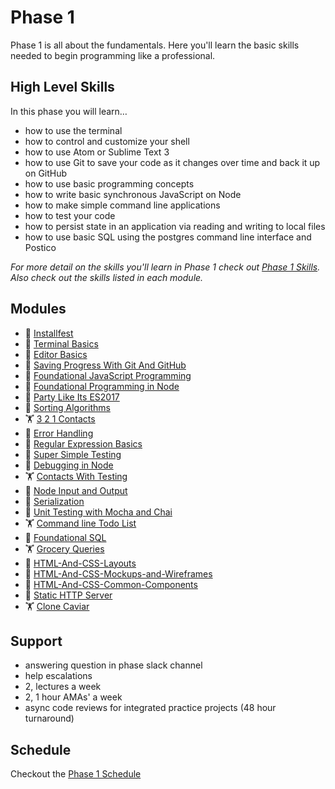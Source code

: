 # Phase 1

Phase 1 is all about the fundamentals. Here you'll learn the basic skills needed
to begin programming like a professional.


## High Level Skills

In this phase you will learn…

- how to use the terminal
- how to control and customize your shell
- how to use Atom or Sublime Text 3
- how to use Git to save your code as it changes over time and back it up on GitHub
- how to use basic programming concepts
- how to write basic synchronous JavaScript on Node
- how to make simple command line applications
- how to test your code
- how to persist state in an application via reading and writing to local files
- how to use basic SQL using the postgres command line interface and Postico

_For more detail on the skills you'll learn in Phase 1 check out
[Phase 1 Skills](./skills.md). Also check out the skills listed in each module._


## Modules

- 🤸 [Installfest](../../modules/Installfest)
- 🤸 [Terminal Basics](../../modules/Terminal-Basics)
- 🤸 [Editor Basics](../../modules/Editor-Basics)
- 🤸 [Saving Progress With Git And GitHub](../../modules/Saving-Progress-With-Git-And-GitHub)
- 🤸 [Foundational JavaScript Programming](../../modules/Foundational-JavaScript-Programming)
- 🤸 [Foundational Programming in Node](../../modules/Foundational-Programming-in-Node)
- 🤸 [Party Like Its ES2017](../../modules/Party-Like-Its-ES2017)
- 🤸 [Sorting Algorithms](../../modules/Sorting-Algorithms)
- 🏋 [3 2 1 Contacts](../../modules/3-2-1-Contacts)
- 🤸 [Error Handling](../../modules/Error-Handling)
- 🤸 [Regular Expression Basics](../../modules/Regular-Expression-Basics)
- 🤸 [Super Simple Testing](../../modules/Super-Simple-Testing)
- 🤸 [Debugging in Node](../../modules/Debugging-in-Node)
- 🏋 [Contacts With Testing](../../modules/Contacts-With-Testing)
- 🤸 [Node Input and Output](../../modules/Node-Input-and-Output)
- 🤸 [Serialization](../../modules/Serialization)
- 🤸 [Unit Testing with Mocha and Chai](../../modules/Unit-Testing-With-Mocha-And-Chai)
- 🏋 [Command line Todo List](../../modules/Command-Line-Todo-List)
- 🤸 [Foundational SQL](../../modules/Foundational-SQL)
- 🏋 [Grocery Queries](../../modules/Grocery-Queries)
- 🤸 [HTML-And-CSS-Layouts](../../modules/HTML-And-CSS-Layouts)
- 🤸 [HTML-And-CSS-Mockups-and-Wireframes](../../modules/HTML-And-CSS-Mockups-and-Wireframes)
- 🤸 [HTML-And-CSS-Common-Components](../../modules/HTML-And-CSS-Common-Components)
- 🤸 [Static HTTP Server](../../modules/Static-HTTP-Server)
- 🏋 [Clone Caviar](../../modules/Clone-Caviar)

## Support

- answering question in phase slack channel
- help escalations
- 2, lectures a week
- 2, 1 hour AMAs' a week
- async code reviews for integrated practice projects (48 hour turnaround)


## Schedule

Checkout the [Phase 1 Schedule](./schedule.md)
